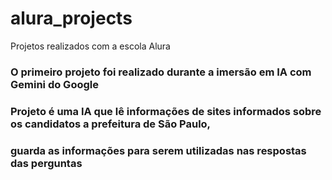 # alura_projects
Projetos realizados com a escola Alura


### O primeiro projeto foi realizado durante a imersão em IA com Gemini do Google
### Projeto é uma IA que lê informações de sites informados sobre os candidatos a prefeitura de São Paulo,
### guarda as informações para serem utilizadas nas respostas das perguntas
